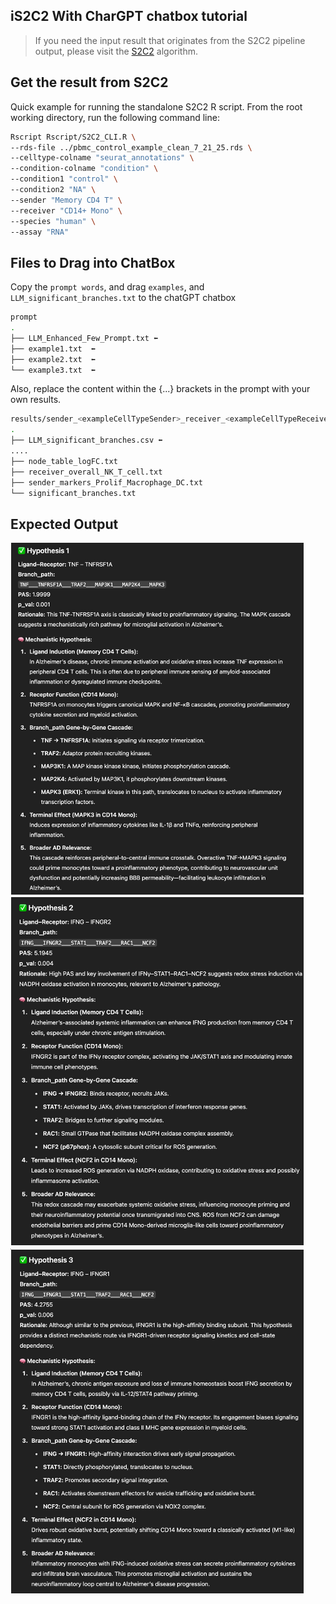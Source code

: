 
## iS2C2 With CharGPT chatbox tutorial
>If you need the input result that originates from the S2C2 pipeline output, please visit the [S2C2](https://github.com/methodistsmab/S2C2) algorithm.

## Get the result from S2C2
Quick example for running the standalone S2C2 R script. From the root working directory, run the following command line:
```bash
Rscript Rscript/S2C2_CLI.R \
--rds-file ../pbmc_control_example_clean_7_21_25.rds \
--celltype-colname "seurat_annotations" \
--condition-colname "condition" \
--condition1 "control" \
--condition2 "NA" \
--sender "Memory CD4 T" \
--receiver "CD14+ Mono" \
--species "human" \
--assay "RNA" 
```



## Files to Drag into ChatBox

Copy the `prompt words`, and drag `examples`, and `LLM_significant_branches.txt` to the chatGPT chatbox

```bash
prompt
.
├── LLM_Enhanced_Few_Prompt.txt ⬅
├── example1.txt  ⬅
├── example2.txt  ⬅
└── example3.txt  ⬅
```
Also, replace the content within the {...} brackets in the prompt with your own results.


```bash
results/sender_<exampleCellTypeSender>_receiver_<exampleCellTypeReceiver>_NA
.
├── LLM_significant_branches.csv ⬅
....
├── node_table_logFC.txt
├── receiver_overall_NK_T_cell.txt
├── sender_markers_Prolif_Macrophage_DC.txt
└── significant_branches.txt
```


## Expected Output

![example-output-1](../../screenshots/output/iS2C2/chatbox/s2c2-cb-1.png)
![example-output-2](../../screenshots/output/iS2C2/chatbox/s2c2-cb-2.png)
![example-output-3](../../screenshots/output/iS2C2/chatbox/s2c2-cb-3.png)
